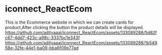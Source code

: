 # iconnect_ReactEcom
This is the Ecommerce website in which we can create cards for product,After clicking the button the product details will be displayed.
https://github.com/adityaaaj/iconnect_ReactEcom/assets/133089288/5d82fc67-4dd7-423c-a98c-3337bc1e343f
https://github.com/adityaaaj/iconnect_ReactEcom/assets/133089288/1b54958e-32fe-44e1-ba09-bba6f09e77ad
